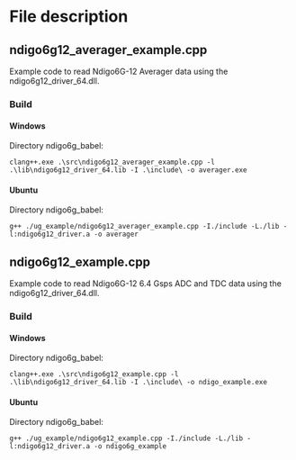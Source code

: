 # File description

## ndigo6g12_averager_example.cpp
Example code to read Ndigo6G-12 Averager data using the ndigo6g12_driver_64.dll.

### Build
#### Windows 
Directory ndigo6g_babel:
```
clang++.exe .\src\ndigo6g12_averager_example.cpp -l .\lib\ndigo6g12_driver_64.lib -I .\include\ -o averager.exe
```
#### Ubuntu
Directory ndigo6g_babel:
```
g++ ./ug_example/ndigo6g12_averager_example.cpp -I./include -L./lib -l:ndigo6g12_driver.a -o averager
```

## ndigo6g12_example.cpp
Example code to read Ndigo6G-12 6.4 Gsps ADC and TDC data using the ndigo6g12_driver_64.dll.

### Build
#### Windows
Directory ndigo6g_babel:
```
clang++.exe .\src\ndigo6g12_example.cpp -l .\lib\ndigo6g12_driver_64.lib -I .\include\ -o ndigo_example.exe
```

#### Ubuntu
Directory ndigo6g_babel:
```
g++ ./ug_example/ndigo6g12_example.cpp -I./include -L./lib -l:ndigo6g12_driver.a -o ndigo6g_example
```
